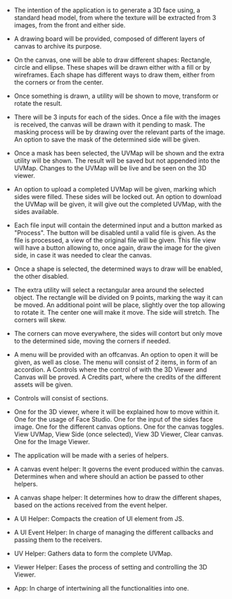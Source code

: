 - The intention of the application is to generate a 3D face using,
a standard head model, from where the texture will be extracted from
3 images, from the front and either side.

- A drawing board will be provided, composed of different layers of canvas to archive its purpose.

- On the canvas, one will be able to draw different shapes: Rectangle, circle and ellipse.
These shapes will be drawn either with a fill or by wireframes.
Each shape has different ways to draw them, either from the corners or from the center.

- Once something is drawn, a utility will be shown to move, transform or rotate the result.

- There will be 3 inputs for each of the sides.
Once a file with the images is received, the canvas will be drawn with it pending to mask.
The masking process will be by drawing over the relevant parts of the image.
An option to save the mask of the determined side will be given.

- Once a mask has been selected, the UVMap will be shown and the extra utility will be shown.
The result will be saved but not appended into the UVMap.
Changes to the UVMap will be live and be seen on the 3D viewer.

- An option to upload a completed UVMap will be given, marking which sides were filled.
These sides will be locked out.
An option to download the UVMap will be given, it will give out the completed UVMap,
with the sides available.

- Each file input will contain the determined input and a button marked as "Process".
The button will be disabled until a valid file is given.
As the file is processed, a view of the original file will be given.
This file view will have a button allowing to, once again, draw the image for the given side,
in case it was needed to clear the canvas.

- Once a shape is selected, the determined ways to draw will be enabled, the other disabled.

- The extra utility will select a rectangular area around the selected object.
The rectangle will be divided on 9 points, marking the way it can be moved.
An additional point will be place, slightly over the top allowing to rotate it.
The center one will make it move. The side will stretch. The corners will skew.
- The corners can move everywhere, the sides will contort but only
move to the determined side, moving the corners if needed.

- A menu will be provided with an offcanvas.
An option to open it will be given, as well as close.
The menu will consist of 2 items, in form of an accordion.
A Controls where the control of with the 3D Viewer and Canvas will be proved.
A Credits part, where the credits of the different assets will be given.

- Controls will consist of sections.
- One for the 3D viewer, where it will be explained how to move within it.
One for the usage of Face Studio.
One for the input of the sides face image.
One for the different canvas options.
One for the canvas toggles. View UVMap, View Side (once selected), View 3D Viewer, Clear canvas.
One for the Image Viewer.


- The application will be made with a series of helpers.
- A canvas event helper: It governs the event produced within the canvas.
Determines when and where should an action be passed to other helpers.
- A canvas shape helper: It determines how to draw the different shapes,
based on the actions received from the event helper.
- A UI Helper: Compacts the creation of UI element from JS.
- A UI Event Helper: In charge of managing the different callbacks and passing them to the receivers.
- UV Helper: Gathers data to form the complete UVMap.
- Viewer Helper: Eases the process of setting and controlling the 3D Viewer.
- App: In charge of intertwining all the functionalities into one.